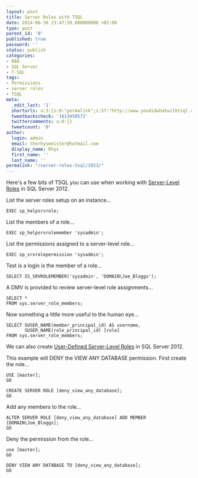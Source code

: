 ```yaml
---
layout: post
title: Server Roles with TSQL
date: 2014-06-30 23:47:59.000000000 +02:00
type: post
parent_id: '0'
published: true
password: ''
status: publish
categories:
- DBA
- SQL Server
- T-SQL
tags:
- Permissions
- server roles
- TSQL
meta:
  _edit_last: '1'
  shorturls: a:3:{s:9:"permalink";s:57:"http://www.youdidwhatwithtsql.com/server-roles-tsql/1923/";s:7:"tinyurl";s:26:"http://tinyurl.com/prpkbcq";s:4:"isgd";s:19:"http://is.gd/azGp6x";}
  tweetbackscheck: '1613450572'
  twittercomments: a:0:{}
  tweetcount: '0'
author:
  login: admin
  email: therhysmeister@hotmail.com
  display_name: Rhys
  first_name: ''
  last_name: ''
permalink: "/server-roles-tsql/1923/"
---
```

Here's a few bits of TSQL you can use when working with [Server-Level Roles](http://msdn.microsoft.com/en-gb/library/ms188659(v=sql.110).aspx "Server-Level Roles SQL Server 2012") in SQL Server 2012.

List the server roles setup on an instance...

```
EXEC sp_helpsrvrole;
```

List the members of a role...

```
EXEC sp_helpsrvrolemember 'sysadmin';
```

List the permissions assigned to a server-level role...

```
EXEC sp_srvrolepermission 'sysadmin';
```

Test is a login is the member of a role...

```
SELECT IS_SRVROLEMEMBER('sysadmin', 'DOMAIN\Joe_Bloggs');
```

A DMV is provided to review server-level role assignments...

```
SELECT *
FROM sys.server_role_members;
```

Now something a little more useful to the human eye...

```
SELECT SUSER_NAME(member_principal_id) AS username,
	   SUSER_NAME(role_principal_id) [role]
FROM sys.server_role_members;
```

We can also create [User-Defined Server-Level Roles](http://msdn.microsoft.com/en-us/library/ee677627(v=sql.110).aspx "User-Defined Server-Level Roles SQL Server 2012") in SQL Server 2012.

This example will DENY the VIEW ANY DATABASE permission. First create the role...

```
USE [master];
GO

CREATE SERVER ROLE [deny_view_any_database];
GO
```

Add any members to the role...

```
ALTER SERVER ROLE [deny_view_any_database] ADD MEMBER [DOMAIN\Joe_Bloggs];
GO
```

Deny the permission from the role...

```
use [master];
GO

DENY VIEW ANY DATABASE TO [deny_view_any_database];
GO
```

